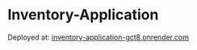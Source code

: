 # Inventory-Application

Deployed at: [inventory-application-gct8.onrender.com](https://inventory-application-gct8.onrender.com)
